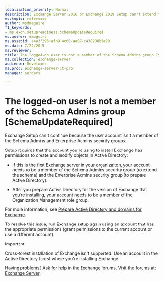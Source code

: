 ```yaml
---
localization_priority: Normal
description: Exchange Server 2016 or Exchange 2019 Setup can't extend the Active Directory schema because the account isn't a member of the Schema Admins and Enterprise Admins security groups.
ms.topic: reference
author: msdmaguire
f1_keywords:
- ms.exch.setupreadiness.SchemaUpdateRequired
ms.author: dmaguire
ms.assetid: a4a3f293-afb9-4c00-aa07-c438238b6a98
ms.date: 7/22/2015
ms.reviewer: 
title: The logged-on user is not a member of the Schema Admins group [SchemaUpdateRequired]
ms.collection: exchange-server
audience: Developer
ms.prod: exchange-server-it-pro
manager: serdars

---
```


# The logged-on user is not a member of the Schema Admins group [SchemaUpdateRequired]

Exchange Setup can't continue because the user account isn't a member of the Schema Admins and Enterprise Admins security groups.

Setup requires that the account you're using to install Exchange has permissions to create and modify objects in Active Directory:

- If this is the first Exchange server in your organizaiton, your account needs to be a member of the Schema Admins security group (to extend the schema) and the Enterprise Admins security group (to prepare Active Directory).

- After you prepare Active Directory for the version of Exchange that you're installing, your account needs to be a member of the Organization Management role group.

For more information, see [Prepare Active Directory and domains for Exchange](../prepare-ad-and-domains.md).

To resolve this issue, run Exchange setup again using an account that has the appropriate permissions (grant permissions to the current account or use a different account).

> [!IMPORTANT]
> Cross-forest installation of Exchange isn't supported. Use an account in the Active Directory forest where you're installing Exchange.

Having problems? Ask for help in the Exchange forums. Visit the forums at: [Exchange Server](https://go.microsoft.com/fwlink/p/?linkId=60612).

